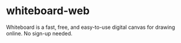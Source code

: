 # whiteboard-web
Whiteboard is a fast, free, and easy-to-use digital canvas for drawing online. No sign-up needed.
